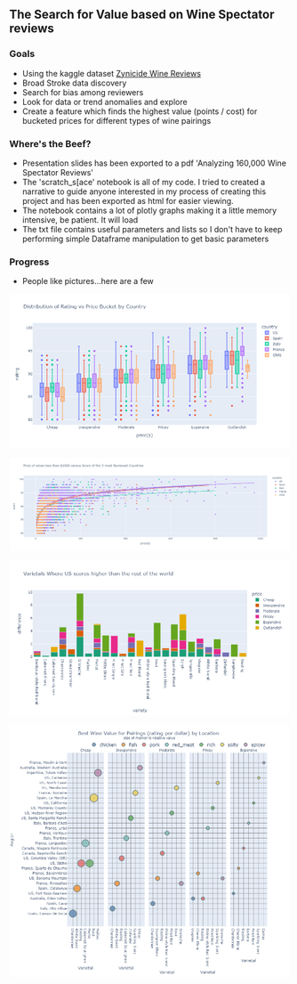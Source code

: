 ## The Search for Value based on Wine Spectator reviews

### Goals
+ Using the kaggle dataset [Zynicide Wine Reviews](https://www.kaggle.com/zynicide/wine-reviews)
+ Broad Stroke data discovery
+ Search for bias among reviewers
+ Look for data or trend anomalies and explore
+ Create a feature which finds the highest value (points / cost) for bucketed
prices for different types of wine pairings


### Where's the Beef?
+ Presentation slides has been exported to a pdf 'Analyzing 160,000 Wine Spectator Reviews'
+ The 'scratch_s[ace' notebook is all of my code. I tried to created a narrative to guide anyone interested in my process of creating this project and has been exported as html for easier viewing.
+ The notebook contains a lot of plotly graphs making it a little memory intensive, be patient. It will load
+ The txt file contains useful parameters and lists so I don't have to keep
performing simple Dataframe manipulation to get basic parameters


### Progress

+ People like pictures...here are a few

![](https://github.com/jmeisenh/NYCDSA_Python_Project/blob/main/plotly_shots/country_bucket_distribution.png)

![](https://github.com/jmeisenh/NYCDSA_Python_Project/blob/main/plotly_shots/top5_countries_vs_score.png)

![](https://github.com/jmeisenh/NYCDSA_Python_Project/blob/main/plotly_shots/goUSA.png)

![](https://github.com/jmeisenh/NYCDSA_Python_Project/blob/main/plotly_shots/value.png)

